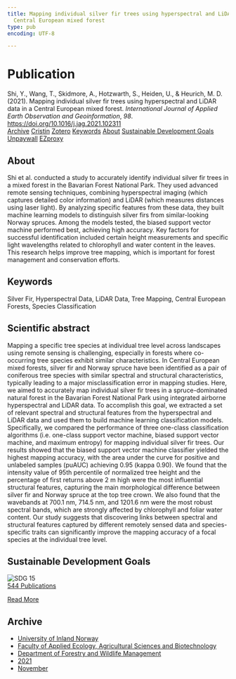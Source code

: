 ```yaml
---
title: Mapping individual silver fir trees using hyperspectral and LiDAR data in a
  Central European mixed forest
type: pub
encoding: UTF-8

---
```

<h1>Publication</h1>
<article id="csl-bib-container-VK4ZFSH6" class="csl-bib-container">
  <div class="csl-bib-body"> <div class="csl-entry">Shi, Y., Wang, T., Skidmore, A., Hotzwarth, S., Heiden, U., &#38; Heurich, M. D. (2021). Mapping individual silver fir trees using hyperspectral and LiDAR data in a Central European mixed forest. <i>International Journal of Applied Earth Observation and Geoinformation</i>, <i>98</i>. <a href="https://doi.org/10.1016/j.jag.2021.102311">https://doi.org/10.1016/j.jag.2021.102311</a></div> </div>
  <div class="csl-bib-buttons">
    <a href="#taxonomy-article-VK4ZFSH6" alt="archive" class="csl-bib-button">Archive</a>
    <a href="https://app.cristin.no/results/show.jsf?id=1954283" alt="Cristin" class="csl-bib-button">Cristin</a>
    <a href="http://zotero.org/groups/5881554/items/VK4ZFSH6" alt="Zotero" class="csl-bib-button">Zotero</a>
    <a href="#keywords-article-VK4ZFSH6" alt="keywords" class="csl-bib-button">Keywords</a>
    <a href="#about-article-VK4ZFSH6" alt="about_pub" class="csl-bib-button">About</a>
    <a href="#sdg-article-VK4ZFSH6" alt="sdg" class="csl-bib-button">Sustainable Development Goals</a>
    <a href="https://doi.org/10.1016/j.jag.2021.102311" alt="Unpaywall" class="csl-bib-button">Unpaywall</a>
    <a href="https://doi.org/10.1016/j.jag.2021.102311" alt="EZproxy" class="csl-bib-button">EZproxy</a>
  </div>
  <div id="csl-bib-meta-container-VK4ZFSH6"></div>
</article>
<div id="csl-bib-meta-VK4ZFSH6" class="csl-bib-meta">
  <article id="about-article-VK4ZFSH6" class="about_pub-article">
    <h1>About</h1>
    Shi et al. conducted a study to accurately identify individual silver fir trees in a mixed forest in the Bavarian Forest National Park. They used advanced remote sensing techniques, combining hyperspectral imaging (which captures detailed color information) and LiDAR (which measures distances using laser light). By analyzing specific features from these data, they built machine learning models to distinguish silver firs from similar-looking Norway spruces. Among the models tested, the biased support vector machine performed best, achieving high accuracy. Key factors for successful identification included certain height measurements and specific light wavelengths related to chlorophyll and water content in the leaves. This research helps improve tree mapping, which is important for forest management and conservation efforts.
  </article>
  <article id="keywords-article-VK4ZFSH6" class="keywords-article">
    <h1>Keywords</h1>
    Silver Fir, Hyperspectral Data, LiDAR Data, Tree Mapping, Central European Forests, Species Classification
  </article>
  <article id="abstract-article-VK4ZFSH6" class="abstract-article">
    <h1>Scientific abstract</h1>
    Mapping a specific tree species at individual tree level across landscapes using remote sensing is challenging, especially in forests where co-occurring tree species exhibit similar characteristics. In Central European mixed forests, silver fir and Norway spruce have been identified as a pair of coniferous tree species with similar spectral and structural characteristics, typically leading to a major misclassification error in mapping studies. Here, we aimed to accurately map individual silver fir trees in a spruce-dominated natural forest in the Bavarian Forest National Park using integrated airborne hyperspectral and LiDAR data. To accomplish this goal, we extracted a set of relevant spectral and structural features from the hyperspectral and LiDAR data and used them to build machine learning classification models. Specifically, we compared the performance of three one-class classification algorithms (i.e. one-class support vector machine, biased support vector machine, and maximum entropy) for mapping individual silver fir trees. Our results showed that the biased support vector machine classifier yielded the highest mapping accuracy, with the area under the curve for positive and unlabeled samples (puAUC) achieving 0.95 (kappa 0.90). We found that the intensity value of 95th percentile of normalized tree height and the percentage of first returns above 2 m high were the most influential structural features, capturing the main morphological difference between silver fir and Norway spruce at the top tree crown. We also found that the wavebands at 700.1 nm, 714.5 nm, and 1201.6 nm were the most robust spectral bands, which are strongly affected by chlorophyll and foliar water content. Our study suggests that discovering links between spectral and structural features captured by different remotely sensed data and species-specific traits can significantly improve the mapping accuracy of a focal species at the individual tree level.
  </article>
  <article id="sdg-article-VK4ZFSH6" class="sdg-article">
    <h1>Sustainable Development Goals</h1>
    <div class="sdg-container"><div id="sdg15" class="sdg">
        <img src="{{< params subfolder >}}images/sdg/sdg15_en.png" class="image" alt="SDG 15">
        <div class="sdg-overlay">
          <a href="{{< params subfolder >}}en/archive/?sdg=15#archive" class="sdg-publication-count"><span>544</span> Publications</a>
          <p><a href="https://sdgs.un.org/goals/goal15" class="sdg-read-more">Read More</a></p>
        </div>
      </div></div>
  </article>
  <article id="taxonomy-article-VK4ZFSH6" class="taxonomy-article">
    <h1>Archive</h1>
    <ul>
      <li><a href="{{< params subfolder >}}en/archive/?key=3DCRN523">University of Inland Norway</a></li>
      <li><a href="{{< params subfolder >}}en/archive/?key=T77LXH6D">Faculty of Applied Ecology, Agricultural Sciences and Biotechnology</a></li>
      <li><a href="{{< params subfolder >}}en/archive/?key=7TRARPE3">Department of Forestry and Wildlife Management</a></li>
      <li><a href="{{< params subfolder >}}en/archive/?key=5LT6Q2XL">2021</a></li>
      <li><a href="{{< params subfolder >}}en/archive/?key=XJI2FSP6">November</a></li>
    </ul>
  </article>
</div>

